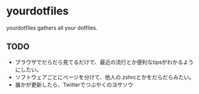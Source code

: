 # yourdotfiles

yourdotfiles gathers all your dotfiles.

## TODO

* ブラウザでだらだら見てるだけで、最近の流行とか便利なtipsがわかるようにしたい。
* ソフトウェアごとにページを分けて、他人の.zshrcとかをだらだらみたい。
* 誰かが更新したら、Twitterでつぶやくのヨサソウ


